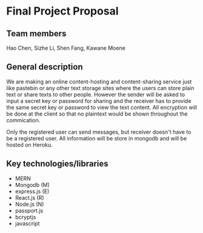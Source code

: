 # Final Project Proposal

## Team members
Hao Chen, Sizhe Li, Shen Fang, Kawane Moene

## General description
We are making an online content-hosting and content-sharing service just like pastebin or any other text storage sites where the users can store plain text or share texts to other people. However the sender will be asked to input a secret key or password for sharing and the receiver has to provide the same secret key or password to view the text content. All encryption will be done at the client so that no plaintext would be shown throughout the commication.

Only the registered user can send messages, but receiver doesn't have to be a registered user.
All information will be store in mongodb and will be hosted on Heroku.    


## Key technologies/libraries
- MERN
- Mongodb (M)
- express.js (E)
- React.js (R)
- Node.js (N)
- passport.js
- bcryptjs
- javascript






